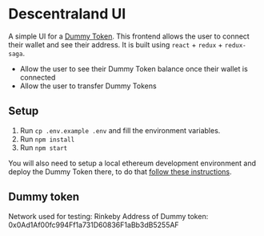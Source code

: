 # Descentraland UI

A simple UI for a [Dummy Token](https://github.com/decentraland/dummy-token). This frontend allows the user to connect their wallet and see their address. It is built using `react` + `redux` + `redux-saga`.
- Allow the user to see their Dummy Token balance once their wallet is connected
- Allow the user to transfer Dummy Tokens

## Setup

1. Run `cp .env.example .env` and fill the environment variables. 
2. Run `npm install`
3. Run `npm start`

You will also need to setup a local ethereum development environment and deploy the Dummy Token there, to do that [follow these instructions](https://github.com/decentraland/dummy-token#setup).

## Dummy token
Network used for testing: Rinkeby
Address of Dummy token: 0x0Ad1Af00fc994Ff1a731D60836F1aBb3dB5255AF